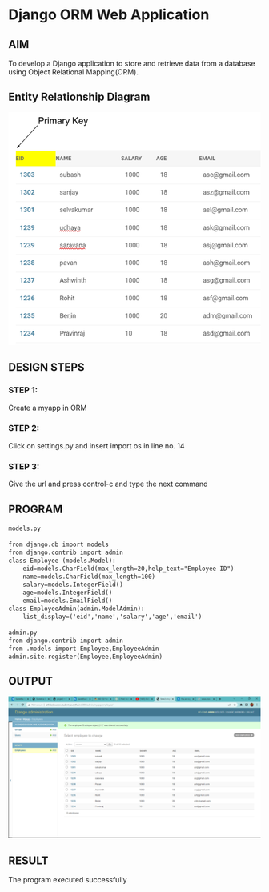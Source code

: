 # Django ORM Web Application

## AIM
To develop a Django application to store and retrieve data from a database using Object Relational Mapping(ORM).

## Entity Relationship Diagram

![Entity Relationship Diagram](./eid.png)

## DESIGN STEPS

### STEP 1:
Create a myapp in ORM

### STEP 2:
Click on settings.py and insert import os in line no. 14

### STEP 3:
Give the url and press control-c and type the next command


## PROGRAM
```
models.py

from django.db import models
from django.contrib import admin
class Employee (models.Model):
    eid=models.CharField(max_length=20,help_text="Employee ID")
    name=models.CharField(max_length=100)
    salary=models.IntegerField()
    age=models.IntegerField()
    email=models.EmailField()
class EmployeeAdmin(admin.ModelAdmin):
    list_display=('eid','name','salary','age','email')

admin.py
from django.contrib import admin
from .models import Employee,EmployeeAdmin
admin.site.register(Employee,EmployeeAdmin)
```

## OUTPUT
![OUTPUT](./ORM.png)


## RESULT
The program executed successfully